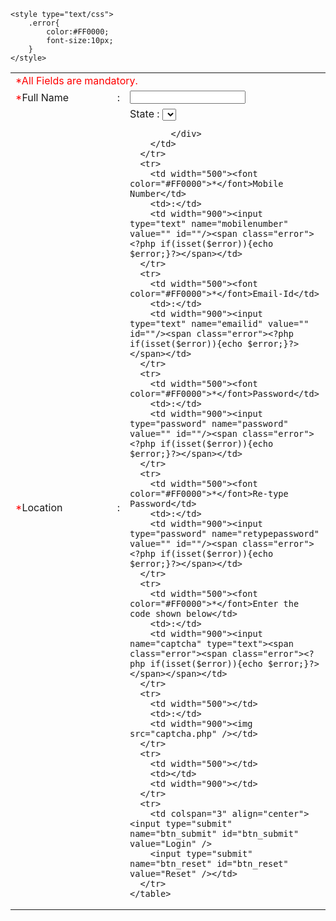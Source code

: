 <?php session_start(); ?>
<?php include('connectivity.php'); ?>
<!doctype html>
<html>
<head>
	<script type="text/javascript" src="js/jquery.js"></script>
	<script type="text/javascript">
		function getCity(str)
		{
			var state = str;
			$.ajax({
				type : "GET",
				url : "getdata.php",
				data : {state : state}
			}).done(function(data){
				$("#txthint").html(data);
			});
		}
		$(document).ready(function(){
			var state = $("#ddl_state").val();
			getCity(state);
		});
	</script>
	
	<style type="text/css">
		.error{
			color:#FF0000;
			font-size:10px;
		}
	</style>
</head>
<body>
	<?php 
	if(isset($_POST["btn_submit"]))
	{
	  $error = "";
	  if(empty($_POST["fullname"]))
	  {
	  	$error = "Please Enter full name";
	  }
	  else if(!preg_match('/^[a-zA-Z]+\s?[a-zA-Z]+$/',$_POST["fullname"]))
	  {
		$error = "Name is not valid";
	  }
	  else if(empty($_POST["mobilenumber"]))
	  {
	  $error = "Please Enter Mobile number" ;
	  }
	  else if(!is_numeric($_POST["mobilenumber"]))     //not null mobile number
	  {
	  $error = "Please provide valid number";
	  }
	  else if(strlen($_POST["mobilenumber"]) !==11)    // mobile length
	  {
	  $error = "Please provide 11 character number";
	  }
	  else if(empty($_POST["emailid"]))
	  {
	  $error = "Please Enter Email-id";
	  }
	  else if(!filter_var(test_input($_POST["emailid"]), FILTER_VALIDATE_EMAIL)) //email format
	  {
	  $error = "Please provide valid Email format.";
	  }
	  else if(empty($_POST["password"]))
	  {
	  $error = "Please Enter password";
	  }
	  else if(strlen($_POST["password"]) <=5)
	  {
	  $error = "Please provide atleast 6 length password ";
	  }
	  else if(empty($_POST["password"]))
	  {
	  $error = "Please retype password";
	  }
	  else if($_POST["retypepassword"]!==$_POST['password'])
	  {
	  $error = "Please check password";
	  }
		else if(isset($_POST["captcha"])&&$_POST["captcha"]!=""&&$_SESSION["code"]==$_POST["captcha"])
		{
			$error = "Correct Code Entered";
		}
		else
		{
			$error = "Wrong Code Entered";
		}
	}
	?>
<form name= "signup" id= "signup" method= "post">
	<table width="500" border="0" align="center" cellspacing="0" cellpadding="8">
	  <tr>
		<td colspan="3"><font color="#FF0000">*All Fields are mandatory.</font></td>
	  </tr>
	  <tr>
		<td width="500"><font color="#FF0000">*</font>Full Name</td>
		<td>:</td>
		<td width="900"><input type="text" name="fullname" value="" id=""/><span class="error"><?php if(isset($error)){echo $error;}?></span></td>
	  </tr>
	  <tr>
		<td width="500"><font color="#FF0000">*</font>Location</td>
		<td>:</td>
		<td width="900">State : <select name="ddl_state" id="ddl_state" onChange="getCity(this.value)">
		<?php
		$sql="SELECT * FROM state";
		$result = mysql_query($sql);
		while($row = mysql_fetch_array($result))
		  {
		  $id=$row['id'];
		  echo "<option value='$id'>" . $row['state'] . "</option>";
		}
		?>
		</select>
		<br />
			<div id="txthint">
				
			</div>
		</td>
	  </tr>
	  <tr>
		<td width="500"><font color="#FF0000">*</font>Mobile Number</td>
		<td>:</td>
		<td width="900"><input type="text" name="mobilenumber" value="" id=""/><span class="error"><?php if(isset($error)){echo $error;}?></span></td>
	  </tr>
	  <tr>
		<td width="500"><font color="#FF0000">*</font>Email-Id</td>
		<td>:</td>
		<td width="900"><input type="text" name="emailid" value="" id=""/><span class="error"><?php if(isset($error)){echo $error;}?></span></td>
	  </tr>
	  <tr>
		<td width="500"><font color="#FF0000">*</font>Password</td>
		<td>:</td>
		<td width="900"><input type="password" name="password" value="" id=""/><span class="error"><?php if(isset($error)){echo $error;}?></span></td>
	  </tr>
	  <tr>
		<td width="500"><font color="#FF0000">*</font>Re-type Password</td>
		<td>:</td>
		<td width="900"><input type="password" name="retypepassword" value="" id=""/><span class="error"><?php if(isset($error)){echo $error;}?></span></td>
	  </tr>
	  <tr>
		<td width="500"><font color="#FF0000">*</font>Enter the code shown below</td>
		<td>:</td>
		<td width="900"><input name="captcha" type="text"><span class="error"><span class="error"><?php if(isset($error)){echo $error;}?></span></span></td>
	  </tr>
	  <tr>
		<td width="500"></td>
		<td>:</td>
		<td width="900"><img src="captcha.php" /></td>
	  </tr>
	  <tr>
		<td width="500"></td>
		<td></td>
		<td width="900"></td>
	  </tr>
	  <tr>
	  	<td colspan="3" align="center"><input type="submit" name="btn_submit" id="btn_submit" value="Login" />
		<input type="submit" name="btn_reset" id="btn_reset" value="Reset" /></td>
	  </tr>
	</table>
</form>
</body>
<?php /*?><?php 
if(isset($_POST['btn_submit']))
{
$_POST['fullname'];
$_POST[''];  //state value
$_POST[''];  //city value
$_POST['mobilenumber'];
$_POST['emailid'];
$_POST['password'];
$_POST['retypepassword'];
$_POST[''];
}
?><?php */?>
</html>

